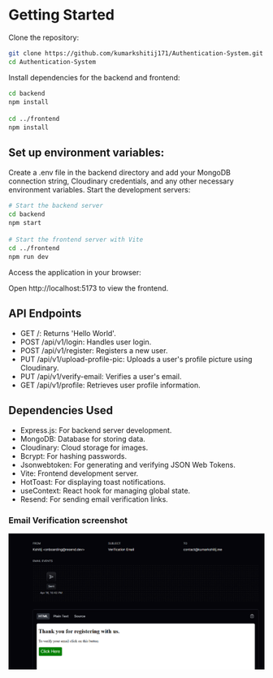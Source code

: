 # Getting Started

Clone the repository:

```bash
git clone https://github.com/kumarkshitij171/Authentication-System.git
cd Authentication-System
```

Install dependencies for the backend and frontend:

```bash
cd backend
npm install

cd ../frontend
npm install
```

## Set up environment variables:

Create a .env file in the backend directory and add your MongoDB connection string, Cloudinary credentials, and any other necessary environment variables.
Start the development servers:

```bash
# Start the backend server
cd backend
npm start

# Start the frontend server with Vite
cd ../frontend
npm run dev
```

Access the application in your browser:

Open http://localhost:5173 to view the frontend.

## API Endpoints

- GET /: Returns 'Hello World'.
- POST /api/v1/login: Handles user login.
- POST /api/v1/register: Registers a new user.
- PUT /api/v1/upload-profile-pic: Uploads a user's profile picture using Cloudinary.
- PUT /api/v1/verify-email: Verifies a user's email.
- GET /api/v1/profile: Retrieves user profile information.

## Dependencies Used

- Express.js: For backend server development.
- MongoDB: Database for storing data.
- Cloudinary: Cloud storage for images.
- Bcrypt: For hashing passwords.
- Jsonwebtoken: For generating and verifying JSON Web Tokens.
- Vite: Frontend development server.
- HotToast: For displaying toast notifications.
- useContext: React hook for managing global state.
- Resend: For sending email verification links.

### Email Verification screenshot

![Email Verification](image.png)

